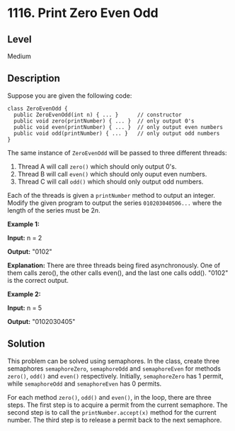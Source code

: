 # 1116. Print Zero Even Odd
## Level
Medium

## Description
Suppose you are given the following code:
```
class ZeroEvenOdd {
  public ZeroEvenOdd(int n) { ... }      // constructor
  public void zero(printNumber) { ... }  // only output 0's
  public void even(printNumber) { ... }  // only output even numbers
  public void odd(printNumber) { ... }   // only output odd numbers
}
```
The same instance of `ZeroEvenOdd` will be passed to three different threads:

1. Thread A will call `zero()` which should only output 0's.
2. Thread B will call `even()` which should only ouput even numbers.
3. Thread C will call `odd()` which should only output odd numbers.

Each of the threads is given a `printNumber` method to output an integer. Modify the given program to output the series `010203040506...` where the length of the series must be 2*n*.

**Example 1:**

**Input:** n = 2

**Output:** "0102"

**Explanation:** There are three threads being fired asynchronously. One of them calls zero(), the other calls even(), and the last one calls odd(). "0102" is the correct output.

**Example 2:**

**Input:** n = 5

**Output:** "0102030405"

## Solution
This problem can be solved using semaphores. In the class, create three semaphores `semaphoreZero`, `semaphoreOdd` and `semaphoreEven` for methods `zero()`, `odd()` and `even()` respectively. Initially, `semaphoreZero` has 1 permit, while `semaphoreOdd` and `semaphoreEven` has 0 permits.

For each method `zero()`, `odd()` and `even()`, in the loop, there are three steps. The first step is to acquire a permit from the current semaphore. The second step is to call the `printNumber.accept(x)` method for the current number. The third step is to release a permit back to the next semaphore.
